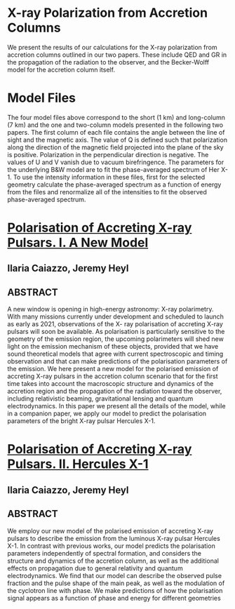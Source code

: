 # X-ray Polarization from Accretion Columns

We present the results of our calculations for the X-ray polarization from accretion columns outlined in our two papers.  These include QED and GR in the propagation of the radiation to the observer, and the Becker-Wolff model for the accretion column itself.

# Model Files

The four model files above correspond to the short (1 km) and long-column (7 km) and the one and two-column models presented in the following two papers.  The first column of each file contains the angle between the line of sight and the magnetic axis.  The value of Q is defined such that polarization along the direction of the magnetic field projected into the plane of the sky is positive.   Polarization in the perpendicular direction is negative.  The values of U and V vanish due to vacuum birefringence.  The parameters for the underlying B&W model are to fit the phase-averaged spectrum of Her X-1.  To use the intensity information in these files, first for the selected geometry calculate the phase-averaged spectrum as a function of energy from the files and renormalize all of the intensities to fit the observed phase-averaged spectrum.

# [Polarisation of Accreting X-ray Pulsars. I. A New Model](./X_ray_pulsars_polarization.pdf)

## Ilaria Caiazzo, Jeremy Heyl

## ABSTRACT

A new window is opening in high-energy astronomy: X-ray polarimetry. With many missions currently under development and scheduled to launch as early as 2021, observations of the X- ray polarisation of accreting X-ray pulsars will soon be available. As polarisation is particularly sensitive to the geometry of the emission region, the upcoming polarimeters will shed new light on the emission mechanism of these objects, provided that we have sound theoretical models that agree with current spectroscopic and timing observation and that can make predictions of the polarisation parameters of the emission. We here present a new model for the polarised emission of accreting X-ray pulsars in the accretion column scenario that for the first time takes into account the macroscopic structure and dynamics of the accretion region and the propagation of the radiation toward the observer, including relativistic beaming, gravitational lensing and quantum electrodynamics. In this paper we present all the details of the model, while in a companion paper, we apply our model to predict the polarisation parameters of the bright X-ray pulsar Hercules X-1.

# [Polarisation of Accreting X-ray Pulsars. II. Hercules X-1](./X_ray_pulsars_polarization___Her__X1.pdf)

## Ilaria Caiazzo, Jeremy Heyl

## ABSTRACT

We employ our new model of the polarised emission of accreting X-ray pulsars to describe the emission from the luminous X-ray pulsar Hercules X-1. In contrast with previous works, our model predicts the polarisation parameters independently of spectral formation, and considers the structure and dynamics of the accretion column, as well as the additional effects on propagation due to general relativity and quantum electrodynamics. We find that our model can describe the observed pulse fraction and the pulse shape of the main peak, as well as the modulation of the cyclotron line with phase. We make predictions of how the polarisation signal appears as a function of phase and energy for different geometries
